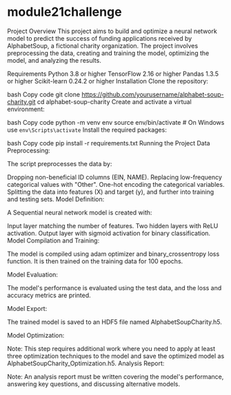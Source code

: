 # module21challenge
Project Overview
This project aims to build and optimize a neural network model to predict the success of funding applications received by AlphabetSoup, a fictional charity organization. The project involves preprocessing the data, creating and training the model, optimizing the model, and analyzing the results.

Requirements
Python 3.8 or higher
TensorFlow 2.16 or higher
Pandas 1.3.5 or higher
Scikit-learn 0.24.2 or higher
Installation
Clone the repository:

bash
Copy code
git clone https://github.com/yourusername/alphabet-soup-charity.git
cd alphabet-soup-charity
Create and activate a virtual environment:

bash
Copy code
python -m venv env
source env/bin/activate  # On Windows use `env\Scripts\activate`
Install the required packages:

bash
Copy code
pip install -r requirements.txt
Running the Project
Data Preprocessing:

The script preprocesses the data by:

Dropping non-beneficial ID columns (EIN, NAME).
Replacing low-frequency categorical values with "Other".
One-hot encoding the categorical variables.
Splitting the data into features (X) and target (y), and further into training and testing sets.
Model Definition:

A Sequential neural network model is created with:

Input layer matching the number of features.
Two hidden layers with ReLU activation.
Output layer with sigmoid activation for binary classification.
Model Compilation and Training:

The model is compiled using adam optimizer and binary_crossentropy loss function. It is then trained on the training data for 100 epochs.

Model Evaluation:

The model's performance is evaluated using the test data, and the loss and accuracy metrics are printed.

Model Export:

The trained model is saved to an HDF5 file named AlphabetSoupCharity.h5.

Model Optimization:

 Note: This step requires additional work where you need to apply at least three optimization techniques to the model and save the optimized model as AlphabetSoupCharity_Optimization.h5.
Analysis Report:

 Note: An analysis report must be written covering the model's performance, answering key questions, and discussing alternative models.
